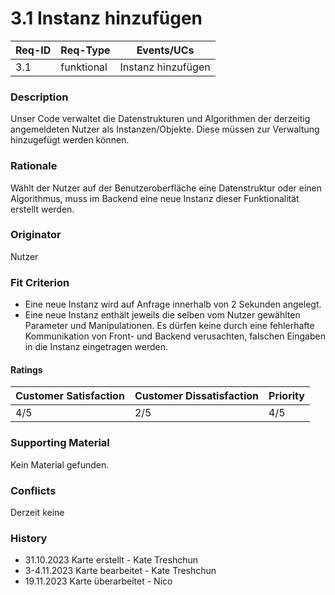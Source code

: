 # 3.1 Instanz hinzufügen

| Req-ID | Req-Type   | Events/UCs |
|--------|------------|------------|
| 3.1    | funktional | Instanz hinzufügen |

### Description
Unser Code verwaltet die Datenstrukturen und Algorithmen der derzeitig angemeldeten Nutzer als Instanzen/Objekte. Diese müssen zur Verwaltung hinzugefügt werden können.

### Rationale
Wählt der Nutzer auf der Benutzeroberfläche eine Datenstruktur oder einen Algorithmus, muss im Backend eine neue Instanz dieser Funktionalität erstellt werden.

### Originator
Nutzer

### Fit Criterion
- Eine neue Instanz wird auf Anfrage innerhalb von 2 Sekunden angelegt.
- Eine neue Instanz enthält jeweils die selben vom Nutzer gewählten Parameter und Manipulationen. Es dürfen keine durch eine fehlerhafte Kommunikation von Front- und Backend verusachten, falschen Eingaben in die Instanz eingetragen werden.

#### Ratings
| Customer Satisfaction | Customer Dissatisfaction | Priority |
|-----------------------|--------------------------|----------|
| 4/5                   | 2/5                      | 4/5      |

### Supporting Material
Kein Material gefunden.

### Conflicts
Derzeit keine

### History
- 31.10.2023 Karte erstellt - Kate Treshchun
- 3-4.11.2023 Karte bearbeitet - Kate Treshchun
- 19.11.2023 Karte überarbeitet - Nico

